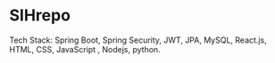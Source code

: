 # SIHrepo
Tech Stack: Spring Boot, Spring Security, JWT, JPA, MySQL, React.js, HTML, CSS, JavaScript , Nodejs, python.
